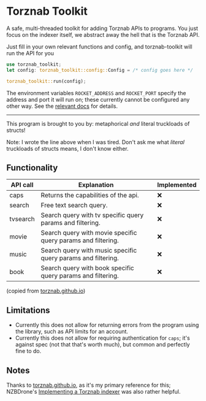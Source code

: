 # Torznab Toolkit

A safe, multi-threaded toolkit for adding Torznab APIs to programs. You just focus on the indexer itself, we abstract away the hell that is the Torznab API.

Just fill in your own relevant functions and config, and torznab-toolkit will run the API for you

```rs
use torznab_toolkit;
let config: torznab_toolkit::config::Config = /* config goes here */

torznab_toolkit::run(config);
```

The environment variables `ROCKET_ADDRESS` and `ROCKET_PORT` specify the address and port it will run on; these currently cannot be configured any other way. See the [relevant docs](https://rocket.rs/guide/v0.5/deploying/) for details.

---

This program is brought to you by: metaphorical *and* literal truckloads of structs!

Note: I wrote the line above when I was tired. Don't ask me what *literal* truckloads of structs means, I don't know either.

## Functionality

| API call | Explanation                                                  | Implemented  |
| -------- | ------------------------------------------------------------ | -----------  |
| caps     | Returns the capabilities of the api.                         | ❌           |
| search   | Free text search query.                                      | ❌           |
| tvsearch | Search query with tv specific query params and filtering.    | ❌           |
| movie    | Search query with movie specific query params and filtering. | ❌           |
| music    | Search query with music specific query params and filtering. | ❌           |
| book     | Search query with book specific query params and filtering.  | ❌           |

<!-- for copy-pasting: ❌ ✅ -->
(copied from [torznab.github.io](https://torznab.github.io/spec-1.3-draft/torznab/Specification-v1.3.html))

## Limitations

- Currently this does not allow for returning errors from the program using the library, such as API limits for an account.
- Currently this does not allow for requiring authentication for `caps`; it's against spec (not that that's worth much), but common and perfectly fine to do.

## Notes

Thanks to [torznab.github.io](https://torznab.github.io/spec-1.3-draft/index.html), as it's my primary reference for this; NZBDrone's [Implementing a Torznab indexer](https://nzbdrone.readthedocs.io/Implementing-a-Torznab-indexer/) was also rather helpful.
